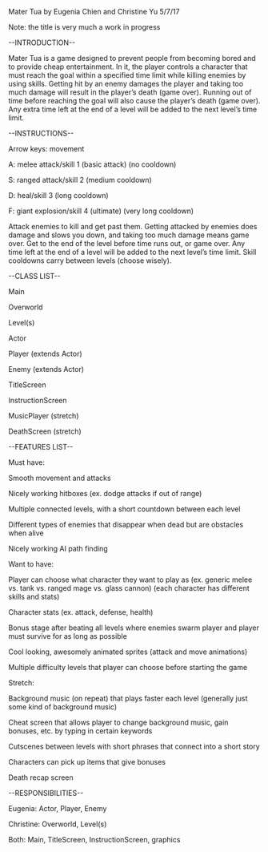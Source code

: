 Mater Tua by Eugenia Chien and Christine Yu
5/7/17

Note: the title is very much a work in progress


--INTRODUCTION--

Mater Tua is a game designed to prevent people from becoming bored and to provide cheap entertainment. In it, the player controls a character that must reach the goal within a specified time limit while killing enemies by using skills. Getting hit by an enemy damages the player and taking too much damage will result in the player’s death (game over). Running out of time before reaching the goal will also cause the player’s death (game over). Any extra time left at the end of a level will be added to the next level’s time limit.


--INSTRUCTIONS--

Arrow keys: movement

A: melee attack/skill 1 (basic attack) (no cooldown)

S: ranged attack/skill 2 (medium cooldown)

D: heal/skill 3 (long cooldown)

F: giant explosion/skill 4 (ultimate) (very long cooldown)

Attack enemies to kill and get past them. Getting attacked by enemies does damage and slows you down, and taking too much damage means game over. Get to the end of the level before time runs out, or game over. Any time left at the end of a level will be added to the next level’s time limit. Skill cooldowns carry between levels (choose wisely).


--CLASS LIST--

Main

Overworld

Level(s)

Actor

Player (extends Actor)

Enemy (extends Actor)

TitleScreen

InstructionScreen

MusicPlayer (stretch)

DeathScreen (stretch)


--FEATURES LIST--

Must have:

Smooth movement and attacks

Nicely working hitboxes (ex. dodge attacks if out of range)

Multiple connected levels, with a short countdown between each level

Different types of enemies that disappear when dead but are obstacles when alive

Nicely working AI path finding 


Want to have:

Player can choose what character they want to play as (ex. generic melee vs. tank vs. ranged mage vs. glass cannon) (each character has different skills and stats)

Character stats (ex. attack, defense, health)

Bonus stage after beating all levels where enemies swarm player and player must survive for as long as possible

Cool looking, awesomely animated sprites (attack and move animations)

Multiple difficulty levels that player can choose before starting the game

Stretch:

Background music (on repeat) that plays faster each level (generally just some kind of background music)

Cheat screen that allows player to change background music, gain bonuses, etc. by typing in certain keywords

Cutscenes between levels with short phrases that connect into a short story

Characters can pick up items that give bonuses

Death recap screen

--RESPONSIBILITIES--

Eugenia: Actor, Player, Enemy

Christine: Overworld, Level(s)

Both: Main, TitleScreen, InstructionScreen, graphics

